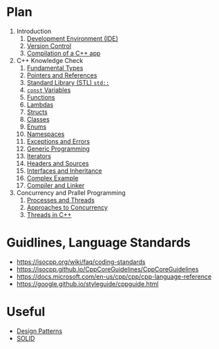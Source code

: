 # Plan
01. Introduction
    01. [Development Environment (IDE)](/01_introduction/01_development_environment)
    02. [Version Control](/01_introduction/02_version_control)
    03. [Compilation of a C++ app](/01_introduction/03_compilation_of_cpp_app)
02. C++ Knowledge Check
    01. [Fundamental Types](/02_knowledge_check/01_fundamental_types)
    02. [Pointers and References](/02_knowledge_check/02_pointers_and_references)
    03. [Standard Library (STL) `std::`](/02_knowledge_check/03_standard_library)
    04. [`const` Variables](/02_knowledge_check/04_const_variables)
    05. [Functions](/02_knowledge_check/05_functions)
    06. [Lambdas](/02_knowledge_check/06_lambdas)
    07. [Structs](/02_knowledge_check/07_structs)
    08. [Classes](/02_knowledge_check/08_classes)
    09. [Enums](/02_knowledge_check/09_enums)
    10. [Namespaces](/02_knowledge_check/10_namespaces)
    11. [Exceptions and Errors](/02_knowledge_check/11_exceptions_and_errors)
    12. [Generic Programming](/02_knowledge_check/12_generic_programming)
    13. [Iterators](/02_knowledge_check/13_iterators)
    14. [Headers and Sources](/02_knowledge_check/14_headers_and_sources)
    15. [Interfaces and Inheritance](/02_knowledge_check/15_interfaces_and_inheritance)
    16. [Complex Example](/02_knowledge_check/16_complex_example)
    17. [Compiler and Linker](/02_knowledge_check/17_compiler_and_linker)
03. Concurrency and Prallel Programming
    01. [Processes and Threads](/03_concurrency_and_parallel_programming/01_processes_and_threads)
    02. [Approaches to Concurrency](/03_concurrency_and_parallel_programming/02_approaches_to_concurrency)
    03. [Threads in C++](/03_concurrency_and_parallel_programming/03_threads_in_cpp)

# Guidlines, Language Standards
- https://isocpp.org/wiki/faq/coding-standards
- https://isocpp.github.io/CppCoreGuidelines/CppCoreGuidelines
- https://docs.microsoft.com/en-us/cpp/cpp/cpp-language-reference
- https://google.github.io/styleguide/cppguide.html

# Useful
- [Design Patterns](https://en.wikipedia.org/wiki/Software_design_pattern)
- [SOLID](https://en.wikipedia.org/wiki/SOLID)
